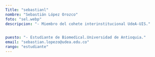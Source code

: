 ```yaml
---
Title: "sebastianl"
nombre: "Sebastián López Orozco"
foto: "sel.webp"
descripcion: "- Miembro del cohete interinstitucional UdeA-UIS."
             

puesto: "- Estudiante de Biomedical.Universidad de Antioquia."
email: "sebastian.lopezo@udea.edu.co"
rango: "estudiante"
---
```

